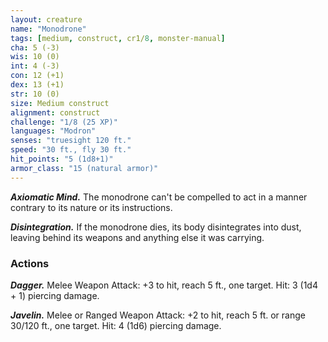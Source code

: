 ```yaml
---
layout: creature
name: "Monodrone"
tags: [medium, construct, cr1/8, monster-manual]
cha: 5 (-3)
wis: 10 (0)
int: 4 (-3)
con: 12 (+1)
dex: 13 (+1)
str: 10 (0)
size: Medium construct
alignment: construct
challenge: "1/8 (25 XP)"
languages: "Modron"
senses: "truesight 120 ft."
speed: "30 ft., fly 30 ft."
hit_points: "5 (1d8+1)"
armor_class: "15 (natural armor)"
---
```


***Axiomatic Mind.*** The monodrone can't be compelled to act in a manner contrary to its nature or its instructions.

***Disintegration.*** If the monodrone dies, its body disintegrates into dust, leaving behind its weapons and anything else it was carrying.

### Actions

***Dagger.*** Melee Weapon Attack: +3 to hit, reach 5 ft., one target. Hit: 3 (1d4 + 1) piercing damage.

***Javelin.*** Melee or Ranged Weapon Attack: +2 to hit, reach 5 ft. or range 30/120 ft., one target. Hit: 4 (1d6) piercing damage.

